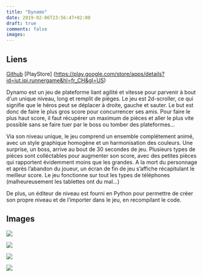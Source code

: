 ```yaml
---
title: "Dynamo"
date: 2019-02-06T23:56:47+02:00
draft: true
comments: false
images:
---
```


## Liens
[Github](https://github.com/rachartier/Dynamo)
[PlayStore] (https://play.google.com/store/apps/details?id=iut.ipi.runnergame&hl=fr_CH&gl=US)

Dynamo est un jeu de plateforme liant agilité et vitesse pour parvenir à bout d'un unique niveau, long et remplit de pièges. Le jeu est 2d-scroller, ce qui signifie que le héros peut se déplacer à droite, gauche et sauter. Le but est donc de faire le plus gros score pour concurrencer ses amis. Pour faire le plus haut score, il faut récupérer un maximum de pièces et aller le plus vite possible sans se faire tuer par le boss ou tomber des plateformes…

Via son niveau unique, le jeu comprend un ensemble complétement animé, avec un style graphique homogène et un harmonisation des couleurs. Une surprise, un boss, arrive au bout de 30 secondes de jeu.
Plusieurs types de pièces sont colléctables pour augmenter son score, avec des petites pièces qui rapportent évidemment moins que les grandes. A la mort du personnage et après l’abandon du joueur, un écran de fin de jeu s’affiche récapitulant le meilleur score. Le jeu fonctionne sur tout les types de téléphones (malheureusement les tablettes ont du mal…)

De plus, un éditeur de niveau est fourni en Python pour permettre de créer son propre niveau et de l’importer dans le jeu, en recompilant le code.

## Images

![](/img/dynamo_1.jpg)

![](/img/dynamo_2.jpg)

![](/img/dynamo_3.jpg)

![](/img/dynamo_4.jpg)